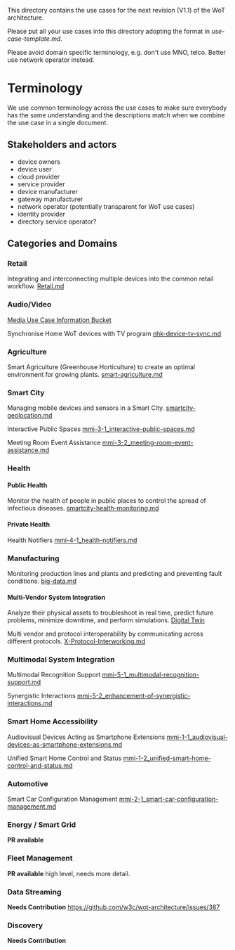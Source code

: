 This directory contains the use cases 
for the next revision (V1.1) of the WoT architecture.

Please put all your use cases into this directory adopting the format in <em>use-case-template.md</em>.

Please avoid domain specific terminology, e.g. don't use MNO, telco. Better use network operator instead.

# Terminology

We use common terminology across the use cases to make sure 
everybody has the same understanding and the descriptions match
when we combine the use case in a single document.

## Stakeholders and actors

- device owners  
- device user  
- cloud provider  
- service provider  
- device manufacturer   
- gateway manufacturer  
- network operator (potentially transparent for WoT use cases)  
- identity provider  
- directory service operator?  

## Categories and Domains

### Retail
Integrating and interconnecting multiple devices into the common retail workflow.
[Retail.md](retail.md)

### Audio/Video
[Media Use Case Information Bucket](media-information-references.md)

Synchronise Home WoT devices with TV program
[nhk-device-tv-sync.md](nhk-device-tv-sync.md)

### Agriculture
Smart Agriculture (Greenhouse Horticulture) to create an optimal environment for growing plants.
[smart-agriculture.md](smart-agriculture.md)

### Smart City
Managing mobile devices and sensors in a Smart City. 
[smartcity-geolocation.md](smartcity-geolocation.md)

Interactive Public Spaces
[mmi-3-1_interactive-public-spaces.md](mmi-3-1_interactive-public-spaces.md)

Meeting Room Event Assistance
[mmi-3-2_meeting-room-event-assistance.md](mmi-3-2_meeting-room-event-assistance.md)

### Health
#### Public Health
Monitor the health of people in public places to
control the spread of infectious diseases.
[smartcity-health-monitoring.md](smartcity-health-monitoring.md)

#### Private Health
Health Notifiers
[mmi-4-1_health-notifiers.md](mmi-4-1_health-notifiers.md)

### Manufacturing
Monitoring production lines and plants and predicting and preventing fault conditions. 
[big-data.md](big-data.md)

#### Multi-Vendor System Integration 
Analyze their physical assets to troubleshoot in real time, predict future problems, minimize downtime, and perform simulations.
[Digital Twin](digital-twin.md)

Multi vendor and protocol interoperability by communicating across different protocols. 
[X-Protocol-Interworking.md](X-Protocol-Interworking.md)

### Multimodal System Integration

Multimodal Recognition Support
[mmi-5-1_multimodal-recognition-support.md](mmi-5-1_multimodal-recognition-support.md)

Synergistic Interactions
[mmi-5-2_enhancement-of-synergistic-interactions.md](mmi-5-2_enhancement-of-synergistic-interactions.md)

### Smart Home Accessibility
Audiovisual Devices Acting as Smartphone Extensions
[mmi-1-1_audiovisual-devices-as-smartphone-extensions.md](mmi-1-1_audiovisual-devices-as-smartphone-extensions.md)

Unified Smart Home Control and Status
[mmi-1-2_unified-smart-home-control-and-status.md](mmi-1-2_unified-smart-home-control-and-status.md)

### Automotive

Smart Car Configuration Management
[mmi-2-1_smart-car-configuration-management.md](mmi-2-1_smart-car-configuration-management.md)

### Energy / Smart Grid
**PR available**
[]()

### Fleet Management
**PR available**
high level, needs more detail.
[]()

### Data Streaming
**Needs Contribution**
https://github.com/w3c/wot-architecture/issues/387

### Discovery
**Needs Contribution**

